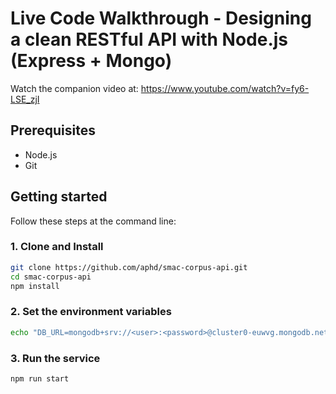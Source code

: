 # Live Code Walkthrough - Designing a clean RESTful API with Node.js (Express + Mongo)

Watch the companion video at: https://www.youtube.com/watch?v=fy6-LSE_zjI

## Prerequisites
- Node.js
- Git

## Getting started
Follow these steps at the command line:

### 1. Clone and Install 
```bash
git clone https://github.com/aphd/smac-corpus-api.git
cd smac-corpus-api
npm install
```

### 2. Set the environment variables

```bash
echo "DB_URL=mongodb+srv://<user>:<password>@cluster0-euwvg.mongodb.net" > .env 
```

### 3. Run the service
```bash
npm run start
```

